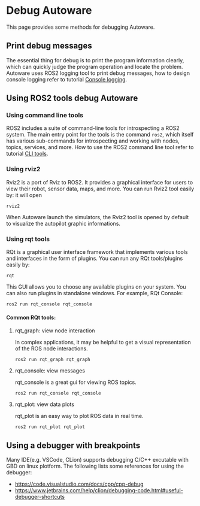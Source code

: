 # Debug Autoware

This page provides some methods for debugging Autoware.

## Print debug messages

The essential thing for debug is to print the program information clearly, which can quickly judge the program operation and locate the problem. Autoware uses ROS2 logging tool to print debug messages, how to design console logging refer to tutorial [Console logging](../contributing/coding-guidelines/ros-nodes/console-logging.md).

## Using ROS2 tools debug Autoware

### Using command line tools

ROS2 includes a suite of command-line tools for introspecting a ROS2 system. The main entry point for the tools is the command `ros2`, which itself has various sub-commands for introspecting and working with nodes, topics, services, and more. How to use the ROS2 command line tool refer to tutorial [CLI tools](http://docs.ros.org/en/galactic/Tutorials/Beginner-CLI-Tools.html).


### Using rviz2

Rviz2 is a port of Rviz to ROS2. It provides a graphical interface for users to view their robot, sensor data, maps, and more. You can run Rviz2 tool easily by:
it will open
```console
rviz2
```

When Autoware launch the simulators, the Rviz2 tool is opened by default to visualize the autopilot graphic informations.

### Using rqt tools

RQt is a graphical user interface framework that implements various tools and interfaces in the form of plugins. You can run any RQt tools/plugins easily by:

```console
rqt
```

This GUI allows you to choose any available plugins on your system. You can also run plugins in standalone windows. For example, RQt Console:

```console
ros2 run rqt_console rqt_console
```

#### Common RQt tools:

1. rqt_graph: view node interaction

   In complex applications, it may be helpful to get a visual representation of the ROS node interactions.

   ```console
   ros2 run rqt_graph rqt_graph
   ```

2. rqt_console: view messages

   rqt_console is a great gui for viewing ROS topics.

   ```console
   ros2 run rqt_console rqt_console
   ```

3. rqt_plot: view data plots

   rqt_plot is an easy way to plot ROS data in real time. 
 
   ```console
   ros2 run rqt_plot rqt_plot
   ```

## Using a debugger with breakpoints

Many IDE(e.g. VSCode, CLion) supports debugging C/C++ excutable with GBD on linux plotform. The following lists some references for using the debugger:
- https://code.visualstudio.com/docs/cpp/cpp-debug
- https://www.jetbrains.com/help/clion/debugging-code.html#useful-debugger-shortcuts